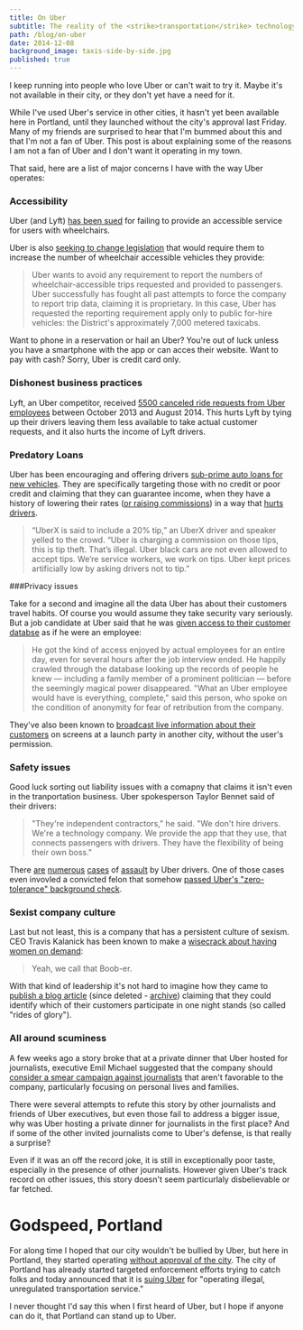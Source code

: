 ```yaml
---
title: On Uber
subtitle: The reality of the <strike>transportation</strike> technology company
path: /blog/on-uber
date: 2014-12-08
background_image: taxis-side-by-side.jpg
published: true
---
```


I keep running into people who love Uber or can't wait to try it. Maybe it's not available in their city, or they don't yet have a need for it.

While I've used Uber's service in other cities, it hasn't yet been available here in Portland, until they launched without the city's approval last Friday. Many of my friends are surprised to hear that I'm bummed about this and that I'm not a fan of Uber. This post is about explaining some of the reasons I am not a fan of Uber and I don't want it operating in my town.

That said, here are a list of major concerns I have with the way Uber operates:

### Accessibility

Uber (and Lyft) [has been sued](http://nextcity.org/daily/entry/wheelchair-users-ride-share-uber-lyft) for failing to provide an accessible service for users with wheelchairs.

Uber is also [seeking to change legislation](http://wamu.org/news/14/11/18/uber_seeks_changes_to_wheelchair_accessible_taxi_bill) that would require them to increase the number of wheelchair accessible vehicles they provide:

<blockquote>Uber wants to avoid any requirement to report the numbers of wheelchair-accessible trips requested and provided to passengers. Uber successfully has fought all past attempts to force the company to report trip data, claiming it is proprietary. In this case, Uber has requested the reporting requirement apply only to public for-hire vehicles: the District's approximately 7,000 metered taxicabs.</blockquote>

Want to phone in a reservation or hail an Uber? You're out of luck unless you have a smartphone with the app or can acces their website. Want to pay with cash? Sorry, Uber is credit card only.

### Dishonest business practices

Lyft, an Uber competitor, received [5500 canceled ride requests from Uber employees](http://money.cnn.com/2014/08/11/technology/uber-fake-ride-requests-lyft/) between October 2013 and August 2014. This hurts Lyft by tying up their drivers leaving them less available to take actual customer requests, and it also hurts the income of Lyft drivers.

### Predatory Loans

Uber has been encouraging and offering drivers [sub-prime auto loans for new vehicles](http://valleywag.gawker.com/uber-and-its-shady-partners-are-pushing-drivers-into-su-1649936785). They are specifically targeting those with no credit or poor credit and claiming that they can guarantee income, when they have a history of lowering their rates ([or raising commissions](http://www.forbes.com/sites/ellenhuet/2014/09/22/uber-now-taking-its-biggest-uberx-commission-ever-25-percent/)) in a way that [hurts drivers](http://www.buzzfeed.com/johanabhuiyan/uber-drivers-protest-in-sf-and-la-while-drivers-in-ny-and-lo).

<blockquote>“UberX is said to include a 20% tip,” an UberX driver and speaker yelled to the crowd. “Uber is charging a commission on those tips, this is tip theft. That’s illegal. Uber black cars are not even allowed to accept tips. We’re service workers, we work on tips. Uber kept prices artificially low by asking drivers not to tip.”</blockquote>

###Privacy issues

Take for a second and imagine all the data Uber has about their customers travel habits. Of course you would assume they take security vary seriously. But a job candidate at Uber said that he was [given access to their customer databse](http://www.businessinsider.com/uber-reportedly-gave-an-interview-candidate-access-to-the-companys-rider-database-2014-12) as if he were an employee:

<blockquote>He got the kind of access enjoyed by actual employees for an entire day, even for several hours after the job interview ended. He happily crawled through the database looking up the records of people he knew — including a family member of a prominent politician — before the seemingly magical power disappeared. "What an Uber employee would have is everything, complete," said this person, who spoke on the condition of anonymity for fear of retribution from the company.</blockquote>

They've also been known to [broadcast live information about their customers](https://medium.com/@petersimsie/can-we-trust-uber-c0e793deda36) on screens at a launch party in another city, without the user's permission.

### Safety issues

Good luck sorting out liability issues with a comapny that claims it isn't even in the tranportation business. Uber spokesperson Taylor Bennet said of their drivers:

<blockquote>"They're independent contractors," he said. "We don't hire drivers. We're a technology company. We provide the app that they use, that connects passengers with drivers. They have the flexibility of being their own boss."</blockquote>

There [are](http://betabeat.com/2013/03/uber-limo-driver-alleged-rape-sexual-assault-uber-customer-dc-not-charged/) [numerous](http://www.latimes.com/local/lanow/la-me-ln-uber-driver-arrested-san-francisco-20140604-story.html) [cases](http://www.nbclosangeles.com/news/local/Uber-Driver-Arrested-Kidnap-With-Sexual-Intent-Charge-261730151.html) of [assault](http://recode.net/2014/09/27/uber-takes-another-hit-with-hammer-attack-incident/) by Uber drivers. One of those cases even invovled a convicted felon that somehow [passed Uber's "zero-tolerance" background check](http://www.forbes.com/sites/ellenhuet/2014/06/03/uber-driver-with-felony-conviction-charged-with-battery-for-allegedly-hitting-passenger/).

### Sexist company culture

Last but not least, this is a company that has a persistent culture of sexism. CEO Travis Kalanick has been known to make a [wisecrack about having women on demand](http://www.gq.com/news-politics/newsmakers/201403/uber-cab-confessions?currentPage=1):

<blockquote>Yeah, we call that Boob-er.</blockquote>

With that kind of leadership it's not hard to imagine how they came to [publish a blog article](http://boingboing.net/2014/11/19/uber-can-track-your-one-night.html) (since deleted - [archive](https://web.archive.org/web/20140828024924/http://blog.uber.com/ridesofglory)) claiming that they could identify which of their customers participate in one night stands (so called "rides of glory").

### All around scuminess

A few weeks ago a story broke that at a private dinner that Uber hosted for journalists, executive Emil Michael suggested that the company should [consider a smear campaign against journalists](http://www.buzzfeed.com/bensmith/uber-executive-suggests-digging-up-dirt-on-journalists) that aren't favorable to the company, particularly focusing on personal lives and families.

There were several attempts to refute this story by other journalists and friends of Uber executives, but even those fail to address a bigger issue, why was Uber hosting a private dinner for journalists in the first place? And if some of the other invited journalists come to Uber's defense, is that really a surprise?

Even if it was an off the record joke, it is still in exceptionally poor taste, especially in the presence of other journalists. However given Uber's track record on other issues, this story doesn't seem particurlaly disbelievable or far fetched.

# Godspeed, Portland

For along time I hoped that our city wouldn't be bullied by Uber, but here in Portland, they started operating [without approval of the city](http://www.portlandoregon.gov/transportation/article/511920). The city of Portland has already started targeted enforcement efforts trying to catch folks and today announced that it is [suing Uber](http://www.portlandoregon.gov/transportation/article/511920) for "operating illegal, unregulated transportation service."

I never thought I'd say this when I first heard of Uber, but I hope if anyone can do it, that Portland can stand up to Uber.

